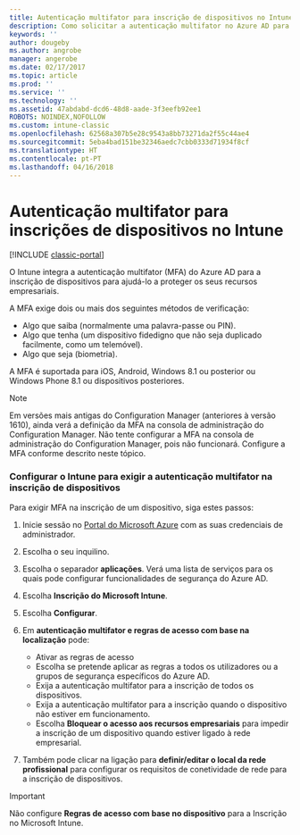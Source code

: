 ```yaml
---
title: Autenticação multifator para inscrição de dispositivos no Intune
description: Como solicitar a autenticação multifator no Azure AD para inscrição de dispositivos.
keywords: ''
author: dougeby
ms.author: angrobe
manager: angerobe
ms.date: 02/17/2017
ms.topic: article
ms.prod: ''
ms.service: ''
ms.technology: ''
ms.assetid: 47abdabd-dcd6-48d8-aade-3f3eefb92ee1
ROBOTS: NOINDEX,NOFOLLOW
ms.custom: intune-classic
ms.openlocfilehash: 62568a307b5e28c9543a8bb73271da2f55c44ae4
ms.sourcegitcommit: 5eba4bad151be32346aedc7cbb0333d71934f8cf
ms.translationtype: HT
ms.contentlocale: pt-PT
ms.lasthandoff: 04/16/2018
---
```

# <a name="multi-factor-authentication-for-intune-device-enrollments"></a>Autenticação multifator para inscrições de dispositivos no Intune

[!INCLUDE [classic-portal](../includes/classic-portal.md)]

O Intune integra a autenticação multifator (MFA) do Azure AD para a inscrição de dispositivos para ajudá-lo a proteger os seus recursos empresariais.

A MFA exige dois ou mais dos seguintes métodos de verificação: 

- Algo que saiba (normalmente uma palavra-passe ou PIN).
- Algo que tenha (um dispositivo fidedigno que não seja duplicado facilmente, como um telemóvel).
- Algo que seja (biometria).

A MFA é suportada para iOS, Android, Windows 8.1 ou posterior ou Windows Phone 8.1 ou dispositivos posteriores.

> [!NOTE]
> Em versões mais antigas do Configuration Manager (anteriores à versão 1610), ainda verá a definição da MFA na consola de administração do Configuration Manager. Não tente configurar a MFA na consola de administração do Configuration Manager, pois não funcionará. Configure a MFA conforme descrito neste tópico.

### <a name="configure-intune-to-require-multi-factor-authentication-at-device-enrollment"></a>Configurar o Intune para exigir a autenticação multifator na inscrição de dispositivos
Para exigir MFA na inscrição de um dispositivo, siga estes passos:

1. Inicie sessão no [Portal do Microsoft Azure](https://manage.windowsazure.com) com as suas credenciais de administrador.
2. Escolha o seu inquilino.
2. Escolha o separador **aplicações**. Verá uma lista de serviços para os quais pode configurar funcionalidades de segurança do Azure AD.
3. Escolha **Inscrição do Microsoft Intune**.
4. Escolha **Configurar**. 
5. Em **autenticação multifator e regras de acesso com base na localização** pode:
    
    -  Ativar as regras de acesso
    -  Escolha se pretende aplicar as regras a todos os utilizadores ou a grupos de segurança específicos do Azure AD.
    -  Exija a autenticação multifator para a inscrição de todos os dispositivos.
    -  Exija a autenticação multifator para a inscrição quando o dispositivo não estiver em funcionamento.
    -  Escolha **Bloquear o acesso aos recursos empresariais** para impedir a inscrição de um dispositivo quando estiver ligado à rede empresarial. 
4. Também pode clicar na ligação para **definir/editar o local da rede profissional** para configurar os requisitos de conetividade de rede para a inscrição de dispositivos.

> [!IMPORTANT]
> 
> Não configure **Regras de acesso com base no dispositivo** para a Inscrição no Microsoft Intune.
